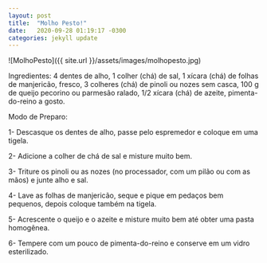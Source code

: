 ```yaml
---
layout: post
title:  "Molho Pesto!"
date:   2020-09-28 01:19:17 -0300
categories: jekyll update
---
```

![MolhoPesto]({{ site.url }}/assets/images/molhopesto.jpg)

Ingredientes:
4 dentes de alho,
1 colher (chá) de sal,
1 xícara (chá) de folhas de manjericão, fresco,
3 colheres (chá) de pinoli ou nozes sem casca,
100 g de queijo pecorino ou parmesão ralado,
1/2 xícara (chá) de azeite,
pimenta-do-reino a gosto.

Modo de Preparo:

1- Descasque os dentes de alho, passe pelo espremedor e coloque em uma tigela.

2- Adicione a colher de chá de sal e misture muito bem.

3- Triture os pinoli ou as nozes (no processador, com um pilão ou com as mãos) e junte alho e sal.

4- Lave as folhas de manjericão, seque e pique em pedaços bem pequenos, depois coloque também na tigela.

5- Acrescente o queijo e o azeite e misture muito bem até obter uma pasta homogênea.

6- Tempere com um pouco de pimenta-do-reino e conserve em um vidro esterilizado.

